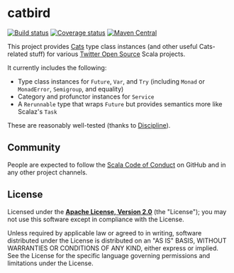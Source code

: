 # catbird

[![Build status](https://img.shields.io/github/workflow/status/travisbrown/catbird/Continuous%20Integration.svg)](http://github.com/travisbrown/catbird/actions)
[![Coverage status](https://img.shields.io/codecov/c/github/travisbrown/catbird/master.svg)](https://codecov.io/github/travisbrown/catbird)
[![Maven Central](https://img.shields.io/maven-central/v/io.catbird/catbird-finagle_2.13.svg)](https://maven-badges.herokuapp.com/maven-central/io.catbird/catbird-finagle_2.13)


This project provides [Cats](https://github.com/typelevel/cats) type class instances (and other useful
Cats-related stuff) for various [Twitter Open Source](https://twitter.com/twitteross) Scala
projects.

It currently includes the following:

* Type class instances for `Future`, `Var`, and `Try` (including `Monad` or `MonadError`, `Semigroup`, and equality)
* Category and profunctor instances for `Service`
* A `Rerunnable` type that wraps `Future` but provides semantics more like Scalaz's `Task`

These are reasonably well-tested (thanks to [Discipline](https://github.com/typelevel/discipline)).

## Community

People are expected to follow the [Scala Code of Conduct][code-of-conduct] on GitHub and in any
other project channels.

## License

Licensed under the **[Apache License, Version 2.0](http://www.apache.org/licenses/LICENSE-2.0)** (the "License");
you may not use this software except in compliance with the License.

Unless required by applicable law or agreed to in writing, software
distributed under the License is distributed on an "AS IS" BASIS,
WITHOUT WARRANTIES OR CONDITIONS OF ANY KIND, either express or implied.
See the License for the specific language governing permissions and
limitations under the License.

[code-of-conduct]: https://www.scala-lang.org/conduct.html
